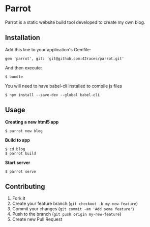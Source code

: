 # Parrot

Parrot is a static website build tool developed to create my own blog.

## Installation

Add this line to your application's Gemfile:

    gem 'parrot', git: 'git@github.com:42races/parrot.git'

And then execute:

    $ bundle

You will need to have babel-cli installed to compile js files

    $ npm install --save-dev --global babel-cli

## Usage

**Creating a new html5 app**
    
    $ parrot new blog

**Build to app**
    
    $ cd blog
    $ parrot build

**Start server**

    $ parrot serve

## Contributing

1. Fork it
2. Create your feature branch (`git checkout -b my-new-feature`)
3. Commit your changes (`git commit -am 'Add some feature'`)
4. Push to the branch (`git push origin my-new-feature`)
5. Create new Pull Request
